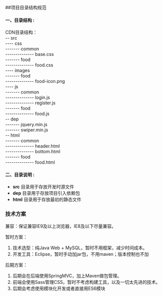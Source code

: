##项目目录结构规范
#### 一、目录结构 :
CDN目录结构：  
-- src  
---- css  
------- common   
-------------- base.css   
------- food  
-------------- food.css   
---- images  
------- food  
-------------- food-icon.png   
---- js  
------- common  
-------------- login.js  
-------------- register.js  
------- food  
-------------- food.js   
-- dep  
------- jquery.min.js  
------- swiper.min.js  
-- html  
------- common    
-------------- header.html  
-------------- bottom.html  
------- food  
-------------- food.html  

#### 二、目录说明 :   
* **src** 目录用于存放开发时源文件
* **dep** 目录用于存放项目引入依赖包
* **html** 目录用于存放最初的静态文件

### 技术方案
兼容：保证兼容IE9及以上浏览器，IE8及以下尽量兼容。

暂时方案：  
1. 技术选型：纯Java Web + MySQL，暂时不用框架，减少时间成本。  
2. 开发工具：Eclipse，暂时手动加jar包，不用maven；版本控制也不加

后期方案：  
1. 后期会在后端使用SpringMVC，加上Maven做包管理。  
2. 前端会使用Sass管理CSS，暂时不考虑构建工具，以及一切太先进的技术。  
3. 后期会考虑使用模块化开发或者直接用ES6模块